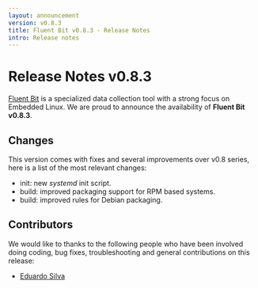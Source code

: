 ```yaml
---
layout: announcement
version: v0.8.3
title: Fluent Bit v0.8.3 - Release Notes
intro: Release notes
---
```


# Release Notes v0.8.3

[Fluent Bit](http://fluentbit.io) is a specialized data collection tool with a strong focus on
Embedded Linux. We are proud to announce the availability of __Fluent Bit v0.8.3__.

## Changes

This version comes with fixes and several improvements over v0.8 series, here is a list of the most relevant changes:

- init: new _systemd_ init script.
- build: improved packaging support for RPM based systems.
- build: improved rules for Debian packaging.

## Contributors

We would like to thanks to the following people who have been involved doing coding, bug fixes, troubleshooting and general contributions on this release:

- [Eduardo Silva](http://github.com/edsiper)

